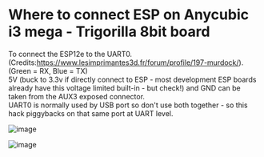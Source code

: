 # Where to connect ESP on Anycubic i3 mega - Trigorilla 8bit board

To connect the ESP12e to the UART0. (Credits:<https://www.lesimprimantes3d.fr/forum/profile/197-murdock/>).  
(Green = RX, Blue = TX)  
5V (buck to 3.3v if directly connect to ESP - most development ESP boards already have this voltage limited built-in - but check!) and GND can be taken from the AUX3 exposed connector.  
UART0 is normally used by USB port so don't use both together - so this hack piggybacks on that same port at UART level.  

![image](https://raw.githubusercontent.com/wiki/luc-github/ESP3D/images/Trigorilla/board.jpg)

![image](https://raw.githubusercontent.com/wiki/luc-github/ESP3D/images/Trigorilla/nodemcu.jpg)

